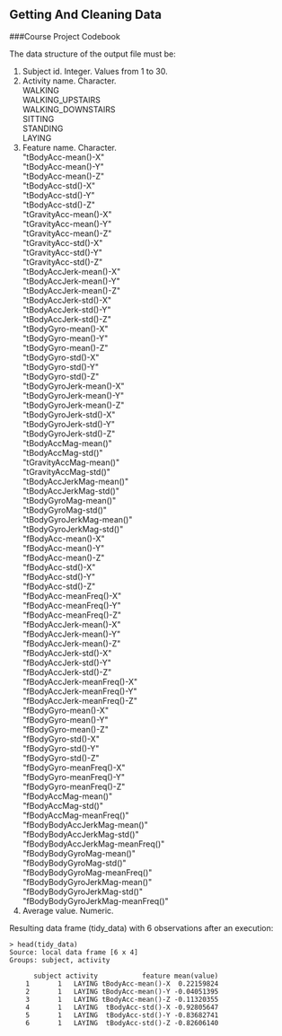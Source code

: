 ## Getting And Cleaning Data
###Course Project Codebook
  
The data structure of the output file must be:   
<!-- -->
1.  Subject id. Integer. Values from 1 to 30.  
2.  Activity name. Character.   
    WALKING   
    WALKING_UPSTAIRS   
    WALKING_DOWNSTAIRS  
    SITTING  
    STANDING  
    LAYING     
3.  Feature name. Character.  
    "tBodyAcc-mean()-X"  
    "tBodyAcc-mean()-Y"  
    "tBodyAcc-mean()-Z"  
    "tBodyAcc-std()-X"  
    "tBodyAcc-std()-Y"  
    "tBodyAcc-std()-Z"  
"tGravityAcc-mean()-X"  
"tGravityAcc-mean()-Y"  
"tGravityAcc-mean()-Z"  
"tGravityAcc-std()-X"  
"tGravityAcc-std()-Y"  
"tGravityAcc-std()-Z"  
"tBodyAccJerk-mean()-X"  
"tBodyAccJerk-mean()-Y"   
"tBodyAccJerk-mean()-Z"  
"tBodyAccJerk-std()-X"  
"tBodyAccJerk-std()-Y"  
"tBodyAccJerk-std()-Z"  
"tBodyGyro-mean()-X"  
"tBodyGyro-mean()-Y"  
"tBodyGyro-mean()-Z"  
"tBodyGyro-std()-X"  
"tBodyGyro-std()-Y"  
"tBodyGyro-std()-Z"  
"tBodyGyroJerk-mean()-X"  
"tBodyGyroJerk-mean()-Y"  
"tBodyGyroJerk-mean()-Z"  
"tBodyGyroJerk-std()-X"  
"tBodyGyroJerk-std()-Y"  
"tBodyGyroJerk-std()-Z"  
"tBodyAccMag-mean()"  
"tBodyAccMag-std()"  
"tGravityAccMag-mean()"  
"tGravityAccMag-std()"  
"tBodyAccJerkMag-mean()"  
"tBodyAccJerkMag-std()"  
"tBodyGyroMag-mean()"  
"tBodyGyroMag-std()"  
"tBodyGyroJerkMag-mean()"  
"tBodyGyroJerkMag-std()"  
"fBodyAcc-mean()-X"  
"fBodyAcc-mean()-Y"  
"fBodyAcc-mean()-Z"  
"fBodyAcc-std()-X"  
"fBodyAcc-std()-Y"  
"fBodyAcc-std()-Z"  
"fBodyAcc-meanFreq()-X"  
"fBodyAcc-meanFreq()-Y"  
"fBodyAcc-meanFreq()-Z"  
"fBodyAccJerk-mean()-X"  
"fBodyAccJerk-mean()-Y"  
"fBodyAccJerk-mean()-Z"  
"fBodyAccJerk-std()-X"  
"fBodyAccJerk-std()-Y"  
"fBodyAccJerk-std()-Z"  
"fBodyAccJerk-meanFreq()-X"  
"fBodyAccJerk-meanFreq()-Y"  
"fBodyAccJerk-meanFreq()-Z"  
"fBodyGyro-mean()-X"  
"fBodyGyro-mean()-Y"  
"fBodyGyro-mean()-Z"  
"fBodyGyro-std()-X"  
"fBodyGyro-std()-Y"  
"fBodyGyro-std()-Z"  
"fBodyGyro-meanFreq()-X"  
"fBodyGyro-meanFreq()-Y"  
"fBodyGyro-meanFreq()-Z"  
"fBodyAccMag-mean()"  
"fBodyAccMag-std()"  
"fBodyAccMag-meanFreq()"  
"fBodyBodyAccJerkMag-mean()"  
"fBodyBodyAccJerkMag-std()"  
"fBodyBodyAccJerkMag-meanFreq()"  
"fBodyBodyGyroMag-mean()"  
"fBodyBodyGyroMag-std()"  
"fBodyBodyGyroMag-meanFreq()"  
"fBodyBodyGyroJerkMag-mean()"  
"fBodyBodyGyroJerkMag-std()"  
"fBodyBodyGyroJerkMag-meanFreq()"  
4.  Average value. Numeric.   

Resulting data frame (tidy_data) with 6 observations after an execution:
<!-- -->
    > head(tidy_data)  
    Source: local data frame [6 x 4]  
    Groups: subject, activity  

          subject activity           feature mean(value)  
        1       1   LAYING tBodyAcc-mean()-X  0.22159824  
        2       1   LAYING tBodyAcc-mean()-Y -0.04051395  
        3       1   LAYING tBodyAcc-mean()-Z -0.11320355  
        4       1   LAYING  tBodyAcc-std()-X -0.92805647  
        5       1   LAYING  tBodyAcc-std()-Y -0.83682741  
        6       1   LAYING  tBodyAcc-std()-Z -0.82606140  


